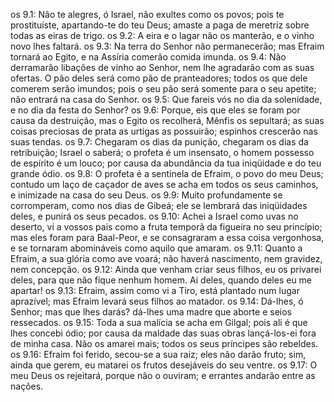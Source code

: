 os 9.1: Não te alegres, ó Israel, não exultes como os povos; pois te prostituíste, apartando-te do teu Deus; amaste a paga de meretriz sobre todas as eiras de trigo.
os 9.2: A eira e o lagar não os manterão, e o vinho novo lhes faltará.
os 9.3: Na terra do Senhor não permanecerão; mas Efraim tornará ao Egito, e na Assíria comerão comida imunda.
os 9.4: Não derramarão libações de vinho ao Senhor, nem lhe agradarão com as suas ofertas. O pão deles será como pão de pranteadores; todos os que dele comerem serão imundos; pois o seu pão será somente para o seu apetite; não entrará na casa do Senhor.
os 9.5: Que fareis vós no dia da solenidade, e no dia da festa do Senhor?
os 9.6: Porque, eis que eles se foram por causa da destruição, mas o Egito os recolherá, Mênfis os sepultará; as suas coisas preciosas de prata as urtigas as possuirão; espinhos crescerão nas suas tendas.
os 9.7: Chegaram os dias da punição, chegaram os dias da retribuição; Israel o saberá; o profeta é um insensato, o homem possesso de espírito é um louco; por causa da abundância da tua iniqüidade e do teu grande ódio.
os 9.8: O profeta é a sentinela de Efraim, o povo do meu Deus; contudo um laço de caçador de aves se acha em todos os seus caminhos, e inimizade na casa do seu Deus.
os 9.9: Muito profundamente se corromperam, como nos dias de Gibeá; ele se lembrará das iniqüidades deles, e punirá os seus pecados.
os 9.10: Achei a Israel como uvas no deserto, vi a vossos pais como a fruta temporã da figueira no seu princípio; mas eles foram para Baal-Peor, e se consagraram a essa coisa vergonhosa, e se tornaram abomináveis como aquilo que amaram.
os 9.11: Quanto a Efraim, a sua glória como ave voará; não haverá nascimento, nem gravidez, nem concepção.
os 9.12: Ainda que venham criar seus filhos, eu os privarei deles, para que não fique nenhum homem. Ai deles, quando deles eu me apartar!
os 9.13: Efraim, assim como vi a Tiro, está plantado num lugar aprazível; mas Efraim levará seus filhos ao matador.
os 9.14: Dá-lhes, ó Senhor; mas que lhes darás? dá-lhes uma madre que aborte e seios ressecados.
os 9.15: Toda a sua malícia se acha em Gilgal; pois ali é que lhes concebi ódio; por causa da maldade das suas obras lançá-los-ei fora de minha casa. Não os amarei mais; todos os seus príncipes são rebeldes.
os 9.16: Efraim foi ferido, secou-se a sua raiz; eles não darão fruto; sim, ainda que gerem, eu matarei os frutos desejáveis do seu ventre.
os 9.17: O meu Deus os rejeitará, porque não o ouviram; e errantes andarão entre as nações.
